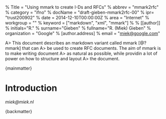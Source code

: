 % Title = "Using mmark to create I-Ds and RFCs"
% abbrev = "mmark2rfc"
% category = "ifno"
% docName = "draft-gieben-mmark2rfc-00"
% ipr= "trust200902"
% date = 2014-12-10T00:00:00Z
% area = "Internet"
% workgroup = ""
% keyword = ["markdown", "xml", "mmark"]
%
% [[author]]
% initials="R."
% surname="Gieben"
% fullname="R. (Miek) Gieben"
% organization = "Google"
%   [author.address]
%   email = "miek@google.com"

A> This document describes an markdown variant called mmark [@?mmark] that can
A> be used to create RFC documents. The aim of mmark is to make writing document
A> as natural as possible, while providin  a lot of power on how to structure and layout
A> the document.

{mainmatter}

# Introduction

<reference anchor='mmark' target="http://github.com/miekg/mmark">
    <front>
        <title abbrev='mmark'>Mmark git repository</title>
        <author initials='R.' surname='Gieben' fullname='R. (Miek) Gieben'>
            <address>
                <email>miek@miek.nl</email></address></author>
        <date year='2014' month='December' />
    </front>
</reference>

{backmatter}
